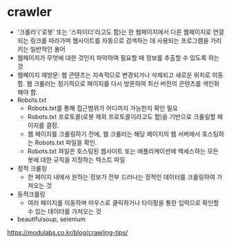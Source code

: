 # crawler

- '크롤러'('로봇' 또는 '스파이더'라고도 함)는 한 웹페이지에서 다른 웹페이지로 연결되는 링크를 따라가며 웹사이트를 자동으로 검색하는 데 사용되는 프로그램을 가리키는 일반적인 용어
- 웹페이지가 무엇에 대한 것인지 파악하여 필요할 때 정보를 추출할 수 있도록 하는 것
- 웹페이지 재방문: 웹 콘텐츠는 지속적으로 변경되거나 삭제되고 새로운 위치로 이동함. 웹 크롤러는 정기적으로 페이지를 다시 방문하여 최신 버전의 콘텐츠를 색인화해야 함.
- Robots.txt 
  - Robots.txt를 통해 접근범위가 어디까지 가능한지 확인 필요
  - Robots.txt 프로토콜(로봇 제외 프로토콜이라고도 함)을 기반으로 크롤링할 페이지를 결정. 
  - 웹 페이지를 크롤링하기 전에, 웹 크롤러는 해당 페이지의 웹 서버에서 호스팅하는 Robots.txt 파일을 확인.
  - Robots.txt 파일은 호스팅된 웹사이트 또는 애플리케이션에 액세스하는 모든 봇에 대한 규칙을 지정하는 텍스트 파일
- 정적 크롤링
  - 한 페이지 내에서 원하는 정보가 전부 드러나는 정적인 데이터를 크롤링하여 가져오는 것
- 동적크롤링
  - 여러 페이지를 이동하며 마우스로 클릭하거나 타이핑을 통한 입력으로 확인할 수 있는 데이터를 가져오는 것
- beautifulsoup, selenium

https://modulabs.co.kr/blog/crawling-tips/
